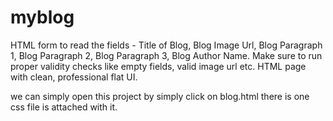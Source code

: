 # myblog

 HTML form to read the fields - Title of Blog, Blog Image Url, Blog Paragraph 1, Blog Paragraph 2, Blog Paragraph 3, Blog Author Name.
 Make sure to run proper validity checks like empty fields, valid image url etc.
 HTML page with clean, professional flat UI.
 
 we can simply open this project by simply click on blog.html
 there is one css file is attached with it.
